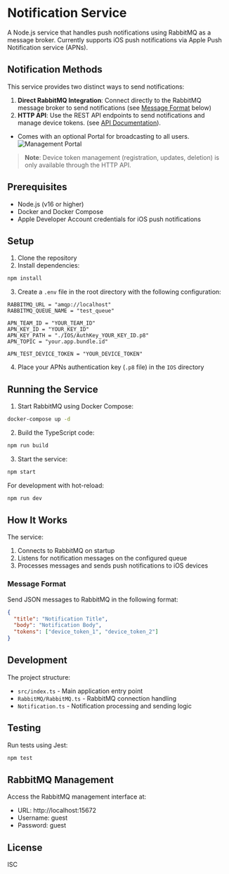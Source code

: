 # Notification Service

A Node.js service that handles push notifications using RabbitMQ as a message broker. Currently supports iOS push notifications via Apple Push Notification service (APNs).

## Notification Methods

This service provides two distinct ways to send notifications:
1. **Direct RabbitMQ Integration**: Connect directly to the RabbitMQ message broker to send notifications (see [Message Format](#message-format) below)
2. **HTTP API**: Use the REST API endpoints to send notifications and manage device tokens. 
(see [API Documentation](src/api/Readme.md)). 
- Comes with an optional Portal for broadcasting to all users.
![Management Portal](src/api/portal.png)



> **Note**: Device token management (registration, updates, deletion) is only available through the HTTP API.

## Prerequisites

- Node.js (v16 or higher)
- Docker and Docker Compose
- Apple Developer Account credentials for iOS push notifications

## Setup

1. Clone the repository
2. Install dependencies:
```sh
npm install
```

3. Create a `.env` file in the root directory with the following configuration:
```
RABBITMQ_URL = "amqp://localhost"
RABBITMQ_QUEUE_NAME = "test_queue"

APN_TEAM_ID = "YOUR_TEAM_ID"
APN_KEY_ID = "YOUR_KEY_ID"
APN_KEY_PATH = "./IOS/AuthKey_YOUR_KEY_ID.p8"
APN_TOPIC = "your.app.bundle.id"

APN_TEST_DEVICE_TOKEN = "YOUR_DEVICE_TOKEN"
```

4. Place your APNs authentication key (`.p8` file) in the `IOS` directory

## Running the Service

1. Start RabbitMQ using Docker Compose:
```sh
docker-compose up -d
```

2. Build the TypeScript code:
```sh
npm run build
```

3. Start the service:
```sh
npm start
```

For development with hot-reload:
```sh
npm run dev
```

## How It Works

The service:
1. Connects to RabbitMQ on startup
2. Listens for notification messages on the configured queue
3. Processes messages and sends push notifications to iOS devices

### Message Format

Send JSON messages to RabbitMQ in the following format:
```json
{
  "title": "Notification Title",
  "body": "Notification Body",
  "tokens": ["device_token_1", "device_token_2"]
}
```

## Development

The project structure:
- `src/index.ts` - Main application entry point
- `RabbitMQ/RabbitMQ.ts` - RabbitMQ connection handling
- `Notification.ts` - Notification processing and sending logic

## Testing

Run tests using Jest:
```sh
npm test
```

## RabbitMQ Management

Access the RabbitMQ management interface at:
- URL: http://localhost:15672
- Username: guest
- Password: guest

## License

ISC
